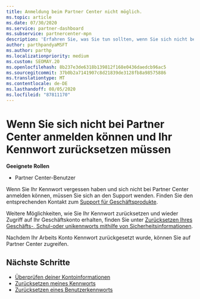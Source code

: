 ```yaml
---
title: Anmeldung beim Partner Center nicht möglich.
ms.topic: article
ms.date: 07/30/2020
ms.service: partner-dashboard
ms.subservice: partnercenter-mpn
description: 'Erfahren Sie, was Sie tun sollten, wenn Sie sich nicht bei Partner Center anmelden können: enthält Informationen zum Zurücksetzen des Kennworts für Arbeits Konten oder des Schul Kontos, wenn Sie es vergessen haben.'
author: parthpandyaMSFT
ms.author: parthp
ms.localizationpriority: medium
ms.custom: SEOMAY.20
ms.openlocfilehash: 8b237e3de6318b139812f168e0436daedcb96ac5
ms.sourcegitcommit: 37b0b2a7141907c8d21839de3128fb8a98575886
ms.translationtype: MT
ms.contentlocale: de-DE
ms.lasthandoff: 08/05/2020
ms.locfileid: "87811170"
---
```

# <a name="if-you-cant-sign-into-partner-center-and-need-to-reset-your-password"></a>Wenn Sie sich nicht bei Partner Center anmelden können und Ihr Kennwort zurücksetzen müssen

**Geeignete Rollen**

- Partner Center-Benutzer

Wenn Sie Ihr Kennwort vergessen haben und sich nicht bei Partner Center anmelden können, müssen Sie sich an den Support wenden. Finden Sie den entsprechenden Kontakt zum [Support für Geschäftsprodukte](https://docs.microsoft.com/microsoft-365/admin/contact-support-for-business-products?view=o365-worldwide&tabs=phone#ID0EAADAAA=Phone_support_). 

Weitere Möglichkeiten, wie Sie Ihr Kennwort zurücksetzen und wieder Zugriff auf Ihr Geschäftskonto erhalten, finden Sie unter [Zurücksetzen Ihres Geschäfts-, Schul-oder unikennworts mithilfe von Sicherheitsinformationen](https://docs.microsoft.com/azure/active-directory/user-help/active-directory-passwords-update-your-own-password#how-to-change-your-password).

Nachdem Ihr Arbeits Konto Kennwort zurückgesetzt wurde, können Sie auf Partner Center zugreifen. 

## <a name="next-steps"></a>Nächste Schritte

- [Überprüfen deiner Kontoinformationen](verification-responses.md)
- [Zurücksetzen meines Kennworts](reset-my-pasword.md)
- [Zurücksetzen eines Benutzerkennworts](reset-a-user-password.md)

